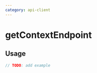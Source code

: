 ```yaml
---
category: api-client
---
```


# getContextEndpoint

<!-- PLACEHOLDER_DESCRIPTION -->

## Usage

```ts
// TODO: add example
```
